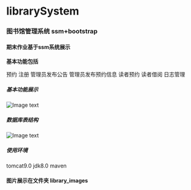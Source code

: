 # librarySystem
### 图书馆管理系统 ssm+bootstrap



#### 期末作业基于ssm系统展示

 

**基本功能包括**

预约
注册
管理员发布公告
管理员发布预约信息
读者预约
读者借阅
日志管理

##### 基本功能展示

![Image text](https://github.com/byescoding/librarySystem/blob/master/library_images/QQ%E6%88%AA%E5%9B%BE20200702133500.png)



##### 数据库表结构

![Image text](https://github.com/byescoding/librarySystem/blob/master/library_images/QQ%E6%88%AA%E5%9B%BE20200702133924.png)



##### 使用环境

tomcat9.0  jdk8.0  maven  

#### 图片展示在文件夹 library_images
